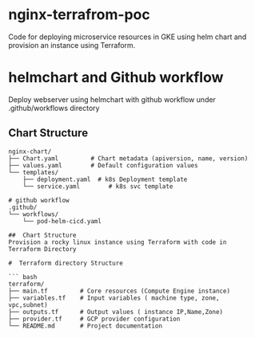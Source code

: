# nginx-terrafrom-poc
Code for deploying microservice resources in GKE using helm chart and provision an instance using Terraform.

# helmchart and Github workflow
Deploy webserver using helmchart with github workflow under .github/workflows directory

##  Chart Structure

```
nginx-chart/
├── Chart.yaml         # Chart metadata (apiversion, name, version)
├── values.yaml        # Default configuration values
└── templates/
    ├── deployment.yaml  # k8s Deployment template
    └── service.yaml        # k8s svc template

# github workflow
.github/
└── workflows/
    └── pod-helm-cicd.yaml

##  Chart Structure
Provision a rocky linux instance using Terraform with code in Terraform Directory

#  Terraform directory Structure

``` bash
terraform/
├── main.tf         # Core resources (Compute Engine instance)
├── variables.tf    # Input variables ( machine type, zone, vpc,subnet)
├── outputs.tf      # Output values ( instance IP,Name,Zone)
├── provider.tf     # GCP provider configuration
└── README.md       # Project documentation

